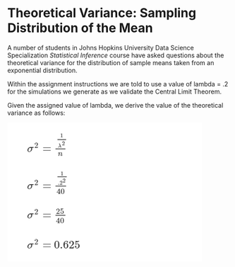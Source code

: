 # Theoretical Variance: Sampling Distribution of the Mean

A number of students in Johns Hopkins University Data Science Specialization *Statistical Inference* course have asked questions about the theoretical variance for the distribution of sample means taken from an exponential distribution.

Within the assignment instructions we are told to use a value of lambda = .2 for the simulations we generate as we validate the Central Limit Theorem.

Given the assigned value of lambda, we derive the  value of the theoretical variance as follows:

<img src="./images/statinf-varianceOfExpDist01.png">
